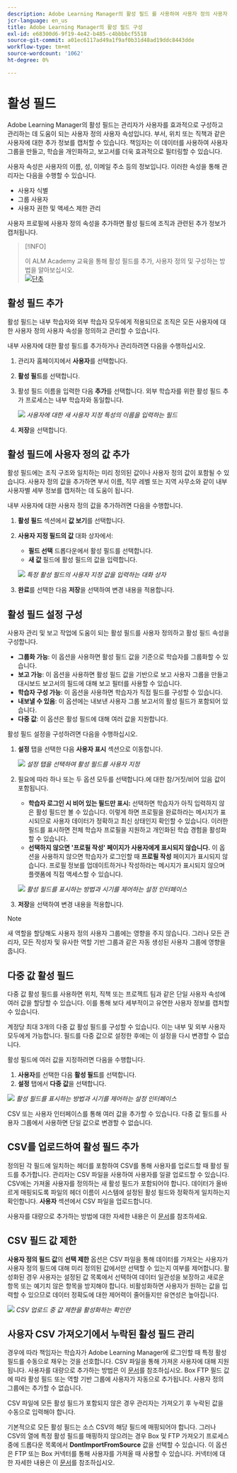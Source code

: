 ```yaml
---
description: Adobe Learning Manager의 활성 필드 를 사용하여 사용자 정의 사용자 정보를 캡처하고, 구성하고, 관리하는 방법을 알아봅니다. 유연한 필드 구성을 통해 보고, 필터링 및 사용자 세그먼테이션을 개선합니다.
jcr-language: en_us
title: Adobe Learning Manager의 활성 필드 구성
exl-id: e68300d6-9f19-4e42-b485-c4bbbbcf5518
source-git-commit: a01ec6117ad49a1f9af0b31d48ad19ddc8443dde
workflow-type: tm+mt
source-wordcount: '1062'
ht-degree: 0%

---
```


# 활성 필드

Adobe Learning Manager의 활성 필드는 관리자가 사용자를 효과적으로 구성하고 관리하는 데 도움이 되는 사용자 정의 사용자 속성입니다. 부서, 위치 또는 직책과 같은 사용자에 대한 추가 정보를 캡처할 수 있습니다. 책임자는 이 데이터를 사용하여 사용자 그룹을 만들고, 학습을 개인화하고, 보고서를 더욱 효과적으로 필터링할 수 있습니다.

사용자 속성은 사용자의 이름, 성, 이메일 주소 등의 정보입니다. 이러한 속성을 통해 관리자는 다음을 수행할 수 있습니다.

* 사용자 식별
* 그룹 사용자
* 사용자 권한 및 액세스 제한 관리

사용자 프로필에 사용자 정의 속성을 추가하면 활성 필드에 조직과 관련된 추가 정보가 캡처됩니다.

>[!INFO]
>
>이 ALM Academy 교육을 통해 활성 필드를 추가, 사용자 정의 및 구성하는 방법을 알아보십시오.<br>[![단추](assets/launch-training-button.png)](https://content.adobelearningmanageracademy.com/app/learner?accountId=98632#/course/7555741)</br>

## 활성 필드 추가

활성 필드는 내부 학습자와 외부 학습자 모두에게 적용되므로 조직은 모든 사용자에 대한 사용자 정의 사용자 속성을 정의하고 관리할 수 있습니다.

내부 사용자에 대한 활성 필드를 추가하거나 관리하려면 다음을 수행하십시오.

1. 관리자 홈페이지에서 **사용자**&#x200B;를 선택합니다.

2. **활성 필드**&#x200B;를 선택합니다.

3. 활성 필드 이름을 입력한 다음 **추가**&#x200B;를 선택합니다. 외부 학습자를 위한 활성 필드 추가 프로세스는 내부 학습자와 동일합니다.

   ![](assets/add-active-field-alm.png)
   _사용자에 대한 새 사용자 지정 특성의 이름을 입력하는 필드_

4. **저장**&#x200B;을 선택합니다.

## 활성 필드에 사용자 정의 값 추가

활성 필드에는 조직 구조와 일치하는 미리 정의된 값이나 사용자 정의 값이 포함될 수 있습니다. 사용자 정의 값을 추가하면 부서 이름, 직무 레벨 또는 지역 사무소와 같이 내부 사용자별 세부 정보를 캡처하는 데 도움이 됩니다.

내부 사용자에 대한 사용자 정의 값을 추가하려면 다음을 수행합니다.

1. **활성 필드** 섹션에서 **값 보기**&#x200B;를 선택합니다.
2. **사용자 지정 필드의 값** 대화 상자에서:

   * **필드 선택** 드롭다운에서 활성 필드를 선택합니다.
   * **새 값** 필드에 활성 필드의 값을 입력합니다.

   ![](assets/add-value-active-fields.png)
   _특정 활성 필드의 사용자 지정 값을 입력하는 대화 상자_

3. **완료**&#x200B;를 선택한 다음 **저장**&#x200B;을 선택하여 변경 내용을 적용합니다.

## 활성 필드 설정 구성

사용자 관리 및 보고 작업에 도움이 되는 활성 필드를 사용자 정의하고 활성 필드 속성을 구성합니다.

* **그룹화 가능**: 이 옵션을 사용하면 활성 필드 값을 기준으로 학습자를 그룹화할 수 있습니다.
* **보고 가능**: 이 옵션을 사용하면 활성 필드 값을 기반으로 보고 사용자 그룹을 만들고 대시보드 보고서의 필드에 대해 보고 필터를 사용할 수 있습니다.
* **학습자 구성 가능**: 이 옵션을 사용하면 학습자가 직접 필드를 구성할 수 있습니다.
* **내보낼 수 있음**: 이 옵션에는 내보낸 사용자 그룹 보고서의 활성 필드가 포함되어 있습니다.
* **다중 값**: 이 옵션은 활성 필드에 대해 여러 값을 지원합니다.

활성 필드 설정을 구성하려면 다음을 수행하십시오.

1. **설정** 탭을 선택한 다음 **사용자 표시** 섹션으로 이동합니다.

   ![](assets/settings-active-field.png)
   _설정 탭을 선택하여 활성 필드를 사용자 지정_

2. 필요에 따라 하나 또는 두 옵션 모두를 선택합니다.에 대한 참/거짓/비어 있음 값이 포함됩니다.

   * **학습자 로그인 시 비어 있는 필드만 표시:** 선택하면 학습자가 아직 입력하지 않은 활성 필드만 볼 수 있습니다. 이렇게 하면 프로필을 완료하라는 메시지가 표시되므로 사용자 데이터가 정확하고 최신 상태인지 확인할 수 있습니다. 이러한 필드를 표시하면 전체 학습자 프로필을 지원하고 개인화된 학습 경험을 활성화할 수 있습니다.
   * **선택하지 않으면 &#39;프로필 작성&#39; 페이지가 사용자에게 표시되지 않습니다.** 이 옵션을 사용하지 않으면 학습자가 로그인할 때 **프로필 작성** 페이지가 표시되지 않습니다. 프로필 정보를 업데이트하거나 작성하라는 메시지가 표시되지 않으며 플랫폼에 직접 액세스할 수 있습니다.

   ![](assets/user-display-alm.png)
   _활성 필드를 표시하는 방법과 시기를 제어하는 설정 인터페이스_

3. **저장**&#x200B;을 선택하여 변경 내용을 적용합니다.

>[!NOTE]
>
>새 역할을 할당해도 사용자 정의 사용자 그룹에는 영향을 주지 않습니다. 그러나 모든 관리자, 모든 작성자 및 유사한 역할 기반 그룹과 같은 자동 생성된 사용자 그룹에 영향을 줍니다.

## 다중 값 활성 필드

다중 값 활성 필드를 사용하면 위치, 직책 또는 프로젝트 팀과 같은 단일 사용자 속성에 여러 값을 할당할 수 있습니다. 이를 통해 보다 세부적이고 유연한 사용자 정보를 캡처할 수 있습니다.

계정당 최대 3개의 다중 값 활성 필드를 구성할 수 있습니다. 이는 내부 및 외부 사용자 모두에게 가능합니다. 필드를 다중 값으로 설정한 후에는 이 설정을 다시 변경할 수 없습니다.

활성 필드에 여러 값을 지정하려면 다음을 수행합니다.

1. **사용자**&#x200B;를 선택한 다음 **활성 필드**&#x200B;를 선택합니다.
2. **설정** 탭에서 **다중 값**&#x200B;을 선택합니다.

![](assets/multi-values.png)
_활성 필드를 표시하는 방법과 시기를 제어하는 설정 인터페이스_

CSV 또는 사용자 인터페이스를 통해 여러 값을 추가할 수 있습니다. 다중 값 필드를 사용자 그룹에서 사용하면 단일 값으로 변경할 수 없습니다.

## CSV를 업로드하여 활성 필드 추가

정의된 각 필드에 일치하는 헤더를 포함하여 CSV를 통해 사용자를 업로드할 때 활성 필드를 추가합니다. 관리자는 CSV 파일을 사용하여 사용자를 일괄 업로드할 수 있습니다. CSV에는 가져올 사용자를 정의하는 새 활성 필드가 포함되어야 합니다. 데이터가 올바르게 매핑되도록 파일의 헤더 이름이 시스템에 설정된 활성 필드와 정확하게 일치하는지 확인합니다. **사용자** 섹션에서 CSV 파일을 업로드합니다.

사용자를 대량으로 추가하는 방법에 대한 자세한 내용은 이 [문서](/help/migrated/administrators/feature-summary/add-users-user-groups.md)를 참조하세요.

## CSV 필드 값 제한

**사용자 정의 필드 값**&#x200B;의 **선택 제한** 옵션은 CSV 파일을 통해 데이터를 가져오는 사용자가 사용자 정의 필드에 대해 미리 정의된 값에서만 선택할 수 있는지 여부를 제어합니다. 활성화된 경우 사용자는 설정된 값 목록에서 선택하여 데이터 일관성을 보장하고 새로운 항목 또는 예기치 않은 항목을 방지해야 합니다. 비활성화하면 사용자가 원하는 값을 입력할 수 있으므로 데이터 정확도에 대한 제어력이 줄어들지만 유연성은 높아집니다.

![](assets/restrict-active.png)
_CSV 업로드 중 값 제한을 활성화하는 확인란_

## 사용자 CSV 가져오기에서 누락된 활성 필드 관리

경우에 따라 책임자는 학습자가 Adobe Learning Manager에 로그인할 때 특정 활성 필드를 수동으로 채우는 것을 선호합니다. CSV 파일을 통해 가져온 사용자에 대해 지원됩니다. 사용자를 대량으로 추가하는 방법은 이 [문서](/help/migrated/administrators/feature-summary/add-users-user-groups.md)를 참조하십시오. Box FTP 필드 값에 따라 활성 필드 또는 역할 기반 그룹에 사용자가 자동으로 추가됩니다. 사용자 정의 그룹에는 추가할 수 없습니다.

CSV 파일에 모든 활성 필드가 포함되지 않은 경우 관리자는 가져오기 후 누락된 값을 수동으로 입력해야 합니다.

기본적으로 모든 활성 필드는 소스 CSV의 해당 필드에 매핑되어야 합니다. 그러나 CSV의 열에 특정 활성 필드를 매핑하지 않으려는 경우 Box 및 FTP 가져오기 프로세스 중에 드롭다운 목록에서 **DontImportFromSource** 값을 선택할 수 있습니다. 이 옵션은 FTP 또는 Box 커넥터를 통해 사용자를 가져올 때 사용할 수 있습니다. 커넥터에 대한 자세한 내용은 이 [문서](https://experienceleague.adobe.com/ko/docs/learning-manager/using/integration/connectors)를 참조하십시오.


